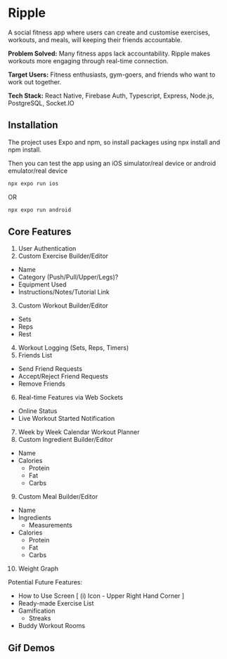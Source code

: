 # Ripple

A social fitness app where users can create and customise exercises, workouts, and meals, will keeping their friends accountable.

**Problem Solved:** Many fitness apps lack accountability. Ripple makes workouts more engaging through real-time connection.

**Target Users:** Fitness enthusiasts, gym-goers, and friends who want to work out together.

**Tech Stack:** React Native, Firebase Auth, Typescript, Express, Node.js, PostgreSQL, Socket.IO

## Installation

The project uses Expo and npm, so install packages using npx install and npm install.

Then you can test the app using an iOS simulator/real device or android emulator/real device
```bash
npx expo run ios
```
OR
```bash
npx expo run android
```

## Core Features

1. User Authentication
2. Custom Exercise Builder/Editor
  - Name
  - Category (Push/Pull/Upper/Legs)?
  - Equipment Used
  - Instructions/Notes/Tutorial Link
3. Custom Workout Builder/Editor
  - Sets
  - Reps
  - Rest
4. Workout Logging (Sets, Reps, Timers)
5. Friends List
  - Send Friend Requests
  - Accept/Reject Friend Requests
  - Remove Friends
6. Real-time Features via Web Sockets
  - Online Status
  - Live Workout Started Notification
7. Week by Week Calendar Workout Planner
8. Custom Ingredient Builder/Editor
  - Name
  - Calories
    - Protein
    - Fat
    - Carbs
9. Custom Meal Builder/Editor
  - Name
  - Ingredients
    - Measurements
  - Calories
    - Protein
    - Fat
    - Carbs
10. Weight Graph

Potential Future Features:
- How to Use Screen [ (i) Icon - Upper Right Hand Corner ]
- Ready-made Exercise List
- Gamification
  - Streaks
- Buddy Workout Rooms

## Gif Demos


